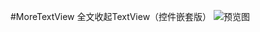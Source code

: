 #MoreTextView 全文收起TextView（控件嵌套版）
![预览图](https://github.com/RayeWang/MyView/device-2016-06-29-225142.mp4_1467212082.gif)
